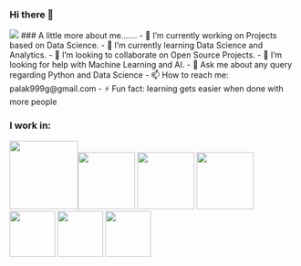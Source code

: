 ### Hi there 👋
<img src = https://media.giphy.com/media/3o6Ygfw40tlnPhX87m/giphy.gif>
 ### A little more about me.......
- 🔭 I’m currently working on Projects based on Data Science.
- 🌱 I’m currently learning Data Science and Analytics.
- 👯 I’m looking to collaborate on Open Source Projects.
- 🤔 I’m looking for help with Machine Learning and AI.
- 💬 Ask me about any query regarding Python and Data Science
- 📫 How to reach me: palak999g@gmail.com
- ⚡ Fun fact: learning gets easier when done with more people


### I work in:
<img src= https://opensource.hk/wp-content/uploads/2017/02/python-logo-inkscape.png width='120'><img src = https://matplotlib.org/3.2.1/_images/sphx_glr_logos2_003.png width='100'>  <img src = https://miro.medium.com/max/765/1*cyXCE-JcBelTyrK-58w6_Q.png width = '100'>     <img src = https://www.freecodecamp.org/news/content/images/2020/07/pandas-logo.png width='100'>     <img src=http://amueller.github.io/img/scikit-learn-logo.png width = '80'>              <img src=https://s3.amazonaws.com/looker-databasesstatic-corp/analytical/logos/azure-sql-data-warehouse.png width='80'>               <img src=https://upload.wikimedia.org/wikipedia/commons/thumb/7/75/Django_logo.svg/1200px-Django_logo.svg.png width='80'>
